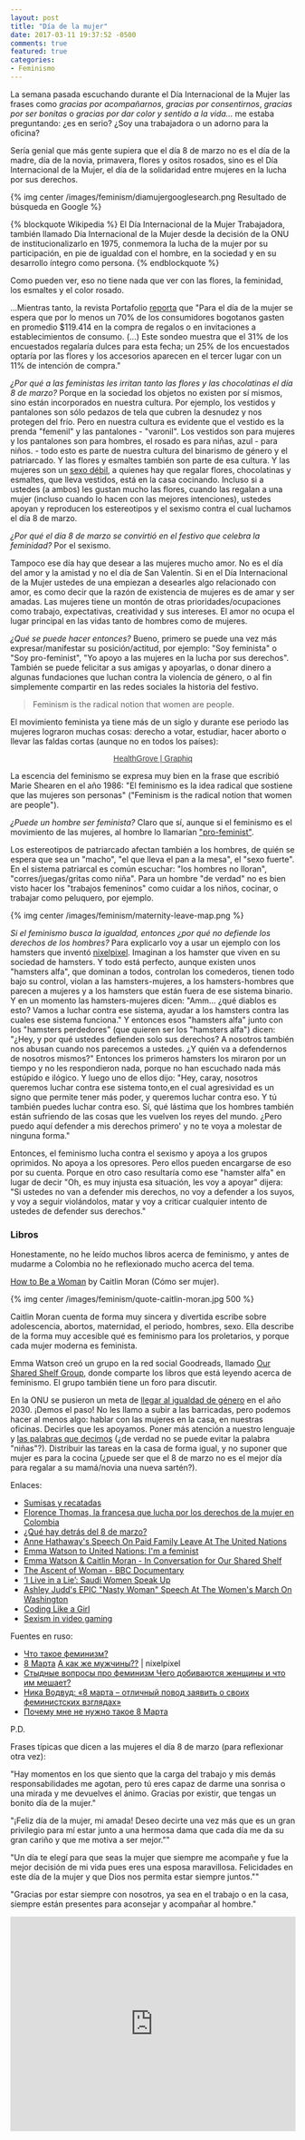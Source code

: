 ```yaml
---
layout: post
title: "Día de la mujer"
date: 2017-03-11 19:37:52 -0500
comments: true
featured: true
categories: 
- Feminismo
---
```


La semana pasada escuchando durante el Día Internacional de la Mujer las frases como *gracias por acompañarnos*, *gracias por consentirnos*, *gracias por ser bonitas* o *gracias por dar color y sentido a la vida...* me estaba preguntando: ¿es en serio? ¿Soy una trabajadora o un adorno para la oficina?

Sería genial que más gente supiera que el día 8 de marzo no es el día de la madre, día de la novia, primavera, flores y ositos rosados, sino es el Día Internacional de la Mujer, el día de la solidaridad entre mujeres en la lucha por sus derechos.

{% img center /images/feminism/diamujergooglesearch.png Resultado de búsqueda en Google %}

<!-- more -->

{% blockquote Wikipedia %}
El Día Internacional de la Mujer Trabajadora, también llamado Día Internacional de la Mujer desde la decisión de la ONU de institucionalizarlo en 1975, conmemora la lucha de la mujer por su participación, en pie de igualdad con el hombre, en la sociedad y en su desarrollo íntegro como persona.
{% endblockquote %}

Como pueden ver, eso no tiene nada que ver con las flores, la feminidad, los esmaltes y el color rosado.

...Mientras tanto, la revista Portafolio [reporta](http://www.portafolio.co/negocios/hombres-gastarian-mas-de-cien-mil-pesos-durante-el-dia-de-la-mujer-503926) que "Para el día de la mujer se espera que por lo menos un 70% de los consumidores bogotanos gasten en promedio $119.414 en la compra de regalos o en invitaciones a establecimientos de consumo. (...) Este sondeo muestra que el 31% de los encuestados regalaría dulces para esta fecha; un 25% de los encuestados optaría por las flores y los accesorios aparecen en el tercer lugar con un 11% de intención de compra."

*¿Por qué a las feministas les irritan tanto las flores y las chocolatinas el día 8 de marzo?* Porque en la sociedad los objetos no existen por sí mismos, sino están incorporados en nuestra cultura. Por ejemplo, los vestidos y pantalones son sólo pedazos de tela que cubren la desnudez y nos protegen del frío. Pero en nuestra cultura es evidente que el vestido es la prenda "femenil" y las pantalones - "varonil". Los vestidos son para mujeres y los pantalones son para hombres, el rosado es para niñas, azul - para niños. - todo esto es parte de nuestra cultura del binarismo de género y el patriarcado. Y las flores y esmaltes también son parte de esa cultura. Y las mujeres son un [sexo débil](http://dle.rae.es/?id=XlApmpe#3fq3pFt), a quienes hay que regalar flores, chocolatinas y esmaltes, que lleva vestidos, está en la casa cocinando. Incluso si a ustedes (a ambos) les gustan mucho las flores, cuando las regalan a una mujer (incluso cuando lo hacen con las mejores intenciones), ustedes apoyan y reproducen los estereotipos y el sexismo contra el cual luchamos el día 8 de marzo.

*¿Por qué el día 8 de marzo se convirtió en el festivo que celebra la feminidad?* Por el sexismo.

Tampoco ese día hay que desear a las mujeres mucho amor. No es el día del amor y la amistad y no el día de San Valentín. Si en el Día Internacional de la Mujer ustedes de una empiezan a desearles algo relacionado con amor, es como decir que la razón de existencia de mujeres es de amar y ser amadas. Las mujeres tiene un montón de otras prioridades/ocupaciones como trabajo, expectativas, creatividad y sus intereses. El amor no ocupa el lugar principal en las vidas tanto de hombres como de mujeres.

*¿Qué se puede hacer entonces?* Bueno, primero se puede una vez más expresar/manifestar su posición/actitud, por ejemplo: "Soy feminista" o "Soy pro-feminist", "Yo apoyo a las mujeres en la lucha por sus derechos". También se puede felicitar a sus amigas y apoyarlas, o donar dinero a algunas fundaciones que luchan contra la violencia de género, o al fin simplemente compartir en las redes sociales la historia del festivo.

>Feminism is the radical notion that women are people.

El movimiento feminista ya tiene más de un siglo y durante ese periodo las mujeres lograron muchas cosas: derecho a votar, estudiar, hacer aborto o llevar las faldas cortas (aunque no en todos los países):

<div class="ftb-widget" data-width="600" data-height="515" data-widget-id="kiJfiFfhmDj" data-href="https://www.graphiq.com/vlp/kiJfiFfhmDj" ><div style="text-align:center;font:14px/16px Helvetica,arial;color:#3d3d3d;"><a href="https://www.graphiq.com/vlp/kiJfiFfhmDj" target="_blank" style="color:#3d3d3d;">HealthGrove | Graphiq</a></div></div><script async src="https://s.graphiq.com/rx/widgets.js"></script>

La escencia del feminismo se expresa muy bien en la frase que escribió Marie Shearen en el año 1986: "El feminismo es la idea radical que sostiene que las mujeres son personas" ("Feminism is the radical notion that women are people").

*¿Puede un hombre ser feminista?* Claro que sí, aunque si el feminismo es el movimiento de las mujeres, al hombre lo llamarían ["pro-feminist"](http://everydayfeminism.com/2016/06/men-pro-feminist-or-feminist/).

Los estereotipos de patriarcado afectan también a los hombres, de quién se espera que sea un "macho", "el que lleva el pan a la mesa", el "sexo fuerte". En el sistema patriarcal es común escuchar: "los hombres no lloran", "corres/juegas/gritas como niña". Para un hombre "de verdad" no es bien visto hacer los "trabajos femeninos" como cuidar a los niños, cocinar, o trabajar como peluquero, por ejemplo.

{% img center /images/feminism/maternity-leave-map.png %}

*Si el feminismo busca la igualdad, entonces ¿por qué no defiende los derechos de los hombres?* Para explicarlo voy a usar un ejemplo con los hamsters que inventó [nixelpixel](https://www.youtube.com/watch?v=5f-TvaPo). Imaginan a los hamster que viven en su sociedad de hamsters. Y todo está perfecto, aunque existen unos "hamsters alfa", que dominan a todos, controlan los comederos, tienen todo bajo su control, violan a las hamsters-mujeres, a los hamsters-hombres que parecen a mujeres y a los hamsters que están fuera de ese sistema binario. Y en un momento las hamsters-mujeres dicen: "Amm... ¿qué diablos es esto? Vamos a luchar contra ese sistema, ayudar a los hamsters contra las cuales ese sistema funciona." Y entonces esos "hamsters alfa" junto con los "hamsters perdedores" (que quieren ser los "hamsters alfa") dicen: "¿Hey, y por qué ustedes defienden solo sus derechos? A nosotros también nos abusan cuando nos parecemos a ustedes. ¿Y quién va a defendernos de nosotros mismos?" Entonces los primeros hamsters los miraron por un tiempo y no les respondieron nada, porque no han escuchado nada más estúpido e ilógico. Y luego uno de ellos dijo: "Hey, caray, nosotros queremos luchar contra ese sistema tonto,en el cual agresividad es un signo que permite tener más poder, y queremos luchar contra eso. Y tú también puedes luchar contra eso. Sí, qué lástima que los hombres también están sufriendo de las cosas que les vuelven los reyes del mundo. ¿Pero puedo aquí defender a mis derechos primero' y no te voya a molestar de ninguna forma."

Entonces, el feminismo lucha contra el sexismo y apoya a los grupos oprimidos. No apoya a los opresores. Pero ellos pueden encargarse de eso por su cuenta. Porque en otro caso resultaría como ese "hamster alfa" en lugar de decir "Oh, es muy injusta esa situación, les voy a apoyar" dijera: "Si ustedes no van a defender mis derechos, no voy a defender a los suyos, y voy a seguir violándolos, matar y voy a criticar cualquier intento de ustedes de defender sus derechos."

### Libros

Honestamente, no he leído muchos libros acerca de feminismo, y antes de mudarme a Colombia no he reflexionado mucho acerca del tema.

[How to Be a Woman](https://www.goodreads.com/book/show/10600242-how-to-be-a-woman) by Caitlin Moran (Cómo ser mujer).

{% img center /images/feminism/quote-caitlin-moran.jpg 500 %}

Caitlin Moran cuenta de forma muy sincera y divertida escribe sobre adolescencia, abortos, maternidad, el periodo, hombres, sexo. Ella describe de la forma muy accesible qué es feminismo para los proletarios, y porque cada mujer moderna es feminista. 

Emma Watson creó un grupo en la red social Goodreads, llamado [Our Shared Shelf Group](https://www.goodreads.com/group/show/179584-our-shared-shelf), donde comparte los libros que está leyendo acerca de feminismo. El grupo también tiene un foro para discutir.

En la ONU se pusieron un meta de [llegar al igualdad de género](http://www.unwomen.org/es/get-involved/step-it-up) en el año 2030. ¡Demos el paso! No les llamo a subir a las barricadas, pero podemos hacer al menos algo: hablar con las mujeres en la casa, en nuestras oficinas. Decirles que les apoyamos. Poner más atención a nuestro lenguaje y [las palabras que decimos](http://www.bbc.com/mundo/noticias-america-latina-37203814) (¿de verdad no se puede evitar la palabra "niñas"?). Distribuir las tareas en la casa de forma igual, y no suponer que mujer es para la cocina (¿puede ser que el 8 de marzo no es el mejor día para regalar a su mamá/novia una nueva sartén?).

Enlaces:

* [Sumisas y recatadas](http://blog.arturosanjuan.com/?p=1086)
* [Florence Thomas, la francesa que lucha por los derechos de la mujer en Colombia](http://www.elpais.com.co/entretenimiento/florence-thomas-la-francesa-que-lucha-por-los-derechos-de-la-mujer-en-colombia.html)
* [¿Qué hay detrás del 8 de marzo?](http://www.semana.com/educacion/articulo/dia-internacional-de-la-mujer/517911)
* [Anne Hathaway's Speech On Paid Family Leave At The United Nations](https://www.youtube.com/watch?v=-edUycxWuuQ)
* [Emma Watson to United Nations: I'm a feminist](https://www.youtube.com/watch?v=c9SUAcNlVQ4)
* [Emma Watson & Caitlin Moran - In Conversation for Our Shared Shelf](https://www.youtube.com/watch?v=CynzW9Kz7Ds)
* [The Ascent of Woman - BBC Documentary](https://www.youtube.com/watch?v=PPMocsqHnDo)
* [‘I Live in a Lie’: Saudi Women Speak Up](https://www.nytimes.com/2016/10/29/world/middleeast/saudi-arabia-women.html?_r=0)
* [Ashley Judd's EPIC "Nasty Woman" Speech At The Women's March On Washington](htt[ps://www.youtube.com/watch?v=ffb_5X59_DA)
* [Coding Like a Girl](https://medium.com/@sailorhg/coding-like-a-girl-595b90791cce#.fyp0ax787)
* [Sexism in video gaming](https://en.wikipedia.org/wiki/Sexism_in_video_gaming)

Fuentes en ruso:

* [Что такое феминизм?](https://postnauka.ru/faq/44150)
* [8 Марта](https://www.youtube.com/watch?v=nYRGwKlhlaA) [А как же мужчины??](https://www.youtube.com/watch?v=5f-TvaPo--w) | nixelpixel
* [Стыдные вопросы про феминизм Чего добиваются женщины и что им мешает?](https://meduza.io/feature/2017/03/06/stydnye-voprosy-pro-feminizm)
* [Ника Водвуд: «8 марта – отличный повод заявить о своих феминистских взглядах»](http://www.sncmedia.ru/psycho/nika-vodvud-8-marta-otlichnyy-povod-prosto-zayavit-o-svoikh-feministskikh-vzglyadakh/)
* [Почему мне не нужно такое 8 Марта](http://www.sncmedia.ru/reviews/pochemu-menya-ne-raduet-8-marta/?utm_source=SNC&utm_medium=involvement&utm_campaign=SNC_down_text_block)

P.D.

Frases típicas que dicen a las mujeres el día 8 de marzo (para reflexionar otra vez):

"Hay momentos en los que siento que la carga del trabajo y mis demás responsabilidades me agotan, pero tú eres capaz de darme una sonrisa o una mirada y me devuelves el ánimo. Gracias por existir, que tengas un bonito día de la mujer."

"¡Feliz día de la mujer, mi amada! Deseo decirte una vez más que es un gran privilegio para mí estar junto a una hermosa dama que cada día me da su gran cariño y que me motiva a ser mejor.""

"Un día te elegí para que seas la mujer que siempre me acompañe y fue la mejor decisión de mi vida pues eres una esposa maravillosa. Felicidades en este día de la mujer y que Dios nos permita estar siempre juntos.""

"Gracias por estar siempre con nosotros, ya sea en el trabajo o en la casa, siempre están presentes para aconsejar y acompañar al hombre."

<div style="position:relative;height:0;padding-bottom:75.0%"><iframe src="https://www.youtube.com/embed/aC8Ls-5nRxM?ecver=2" width="480" height="360" frameborder="0" style="position:absolute;width:100%;height:100%;left:0" allowfullscreen></iframe></div>